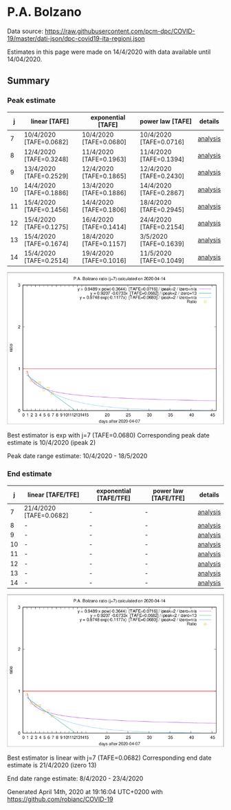 # P.A. Bolzano


Data source: https://raw.githubusercontent.com/pcm-dpc/COVID-19/master/dati-json/dpc-covid19-ita-regioni.json

Estimates in this page were made on 14/4/2020 with data available until 14/04/2020.


## Summary 

### Peak estimate 
|j|linear [TAFE]|exponential [TAFE]|power law [TAFE]|details|
|---|----|-----------|---------|-------|
|7|10/4/2020 [TAFE=0.0682]|10/4/2020 [TAFE=0.0680]|10/4/2020 [TAFE=0.0716]|[analysis](COVID-19_p.a._bolzano_j7_2020-04-14.md)|
|8|12/4/2020 [TAFE=0.3248]|11/4/2020 [TAFE=0.1963]|11/4/2020 [TAFE=0.1394]|[analysis](COVID-19_p.a._bolzano_j8_2020-04-14.md)|
|9|13/4/2020 [TAFE=0.2529]|12/4/2020 [TAFE=0.1865]|12/4/2020 [TAFE=0.2430]|[analysis](COVID-19_p.a._bolzano_j9_2020-04-14.md)|
|10|14/4/2020 [TAFE=0.1886]|13/4/2020 [TAFE=0.1886]|14/4/2020 [TAFE=0.2867]|[analysis](COVID-19_p.a._bolzano_j10_2020-04-14.md)|
|11|15/4/2020 [TAFE=0.1456]|14/4/2020 [TAFE=0.1806]|18/4/2020 [TAFE=0.2945]|[analysis](COVID-19_p.a._bolzano_j11_2020-04-14.md)|
|12|15/4/2020 [TAFE=0.1275]|16/4/2020 [TAFE=0.1414]|24/4/2020 [TAFE=0.2154]|[analysis](COVID-19_p.a._bolzano_j12_2020-04-14.md)|
|13|15/4/2020 [TAFE=0.1674]|18/4/2020 [TAFE=0.1157]|3/5/2020 [TAFE=0.1639]|[analysis](COVID-19_p.a._bolzano_j13_2020-04-14.md)|
|14|15/4/2020 [TAFE=0.2514]|19/4/2020 [TAFE=0.1016]|11/5/2020 [TAFE=0.1049]|[analysis](COVID-19_p.a._bolzano_j14_2020-04-14.md)|

![best peak estimate](COVID-19_p.a._bolzano_j7_2020-04-14.png)

Best estimator is exp with j=7 (TAFE=0.0680)
Corresponding peak date estimate is 10/4/2020 (ipeak 2)


Peak date range estimate: 10/4/2020 - 18/5/2020

### End estimate 
|j|linear [TAFE/TFE]|exponential [TAFE/TFE]|power law [TAFE/TFE]|details|
|---|----|-----------|---------|-------|
|7|21/4/2020 [TAFE=0.0682]|-|-|[analysis](COVID-19_p.a._bolzano_j7_2020-04-14.md)|
|8|-|-|-|[analysis](COVID-19_p.a._bolzano_j8_2020-04-14.md)|
|9|-|-|-|[analysis](COVID-19_p.a._bolzano_j9_2020-04-14.md)|
|10|-|-|-|[analysis](COVID-19_p.a._bolzano_j10_2020-04-14.md)|
|11|-|-|-|[analysis](COVID-19_p.a._bolzano_j11_2020-04-14.md)|
|12|-|-|-|[analysis](COVID-19_p.a._bolzano_j12_2020-04-14.md)|
|13|-|-|-|[analysis](COVID-19_p.a._bolzano_j13_2020-04-14.md)|
|14|-|-|-|[analysis](COVID-19_p.a._bolzano_j14_2020-04-14.md)|

![best zero estimate](COVID-19_p.a._bolzano_j7_2020-04-14.png)

Best estimator is linear with j=7 (TAFE=0.0682)
Corresponding end date estimate is 21/4/2020 (izero 13)


End date range estimate: 8/4/2020 - 23/4/2020

Generated April 14th, 2020 at 19:16:04 UTC+0200 with https://github.com/robianc/COVID-19
